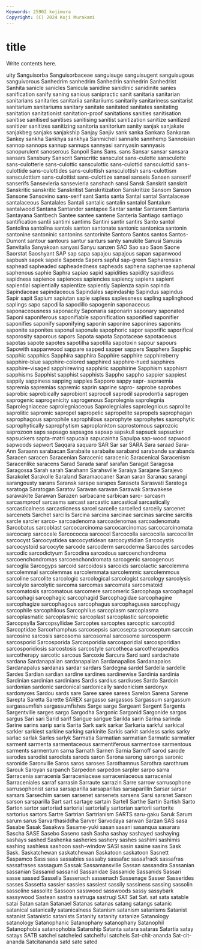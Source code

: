```yaml
---
Keywords: 25902 kojimura
Copyright: (C) 2024 Koji Murakami
---
```


# title

Write contents here.



uity Sanguisorba Sanguisorbaceae sanguisuge sanguisugent sanguisugous sanguivorous Sanhedrim sanhedrim
Sanhedrin sanhedrin Sanhedrist Sanhita sanicle sanicles Sanicula sanidine sanidinic sanidinite
sanies sanification sanify saning sanious sanipractic sanit sanitaria sanitarian sanitarians
sanitaries sanitariia sanitariiums sanitarily sanitariness sanitarist sanitarium sanitariums sanitary sanitate
sanitated sanitates sanitating sanitation sanitationist sanitation-proof sanitations sanities sanitisation sanitise
sanitised sanitises sanitising sanitist sanitization sanitize sanitized sanitizer sanitizes sanitizing
sanitoria sanitorium sanity sanjak sanjakate sanjakbeg sanjaks sanjakship Sanjay Sanjiv
sank sanka Sankara Sankaran Sankey sankha Sankhya sankhya Sanmicheli sannaite
sannhemp Sannoisian sannop sannops sannup sannups sannyasi sannyasin sannyasis sanopurulent
sanoserous Sanpoil Sans Sans. sans Sansar sansar sansara sansars Sansbury
Sanscrit Sanscritic sansculot sans-culotte sansculotte sans-culotterie sans-culottic sansculottic sans-culottid sansculottid
sans-culottide sans-culottides sans-culottish sansculottish sans-culottism sansculottism sans-culottist sans-culottize sansei sanseis
Sansen sanserif sanserifs Sansevieria sansevieria sanshach sansi Sansk Sanskrit sanskrit
Sanskritic sanskritic Sanskritist Sanskritization Sanskritize Sansom Sanson Sansone Sansovino sans-serif
sant Santa santa Santal santal Santalaceae santalaceous Santalales Santali santalic
santalin santalol Santalum santalwood Santana Santander santapee Santar santar Santarem
Santaria Santayana Santbech Santee santee santene Santeria Santiago santiago santification
santii santimi santims Santini santir santirs Santo santol Santolina santolina
santols santon santonate santonic santonica santonin santonine santoninic santonins santorinite
Santoro Santos santos Santos-Dumont santour santours santur santurs santy sanukite
Sanusi Sanusis Sanvitalia Sanyakoan sanyasi Sanyu sanzen SAO Sao sao
Saon Saone Saorstat Saoshyant SAP sap sapa sapajou sapajous sapan
sapanwood sapbush sapek sapele Saperda Sapers sapful sap-green Sapharensian saphead
sapheaded sapheadedness sapheads saphena saphenae saphenal saphenous saphie Saphra sapiao
sapid sapidities sapidity sapidless sapidness sapience sapiences sapiencies sapiency sapiens
sapient sapiential sapientially sapientize sapiently Sapienza sapin sapinda Sapindaceae sapindaceous
Sapindales sapindaship Sapindus sapindus Sapir sapit Sapium sapiutan saple sapless
saplessness sapling saplinghood saplings sapo sapodilla sapodillo sapogenin saponaceous saponaceousness
saponacity Saponaria saponarin saponary saponated Saponi saponiferous saponifiable saponification saponified
saponifier saponifies saponify saponifying saponin saponine saponines saponins saponite saponites
saponul saponule sapophoric sapor saporific saporifical saporosity saporous sapors Sapota
sapota Sapotaceae sapotaceous sapotas sapote sapotes sapotilha sapotilla sapotoxin sapour
sapours Sapowith sappanwood sappare sapped sapper sappers Sapphera Sapphic sapphic
sapphics Sapphira sapphira Sapphire sapphire sapphireberry sapphire-blue sapphire-colored sapphired sapphire-hued
sapphires sapphire-visaged sapphirewing sapphiric sapphirine Sapphism sapphism sapphisms Sapphist sapphist
sapphists Sappho sappho sappier sappiest sappily sappiness sapping sapples Sapporo
sappy sapr- sapraemia sapremia sapremias sapremic saprin saprine sapro- saprobe
saprobes saprobic saprobically saprobiont saprocoll saprodil saprodontia saprogen saprogenic saprogenicity
saprogenous Saprolegnia saprolegnia Saprolegniaceae saprolegniaceous Saprolegniales saprolegnious saprolite saprolitic sapromic
sapropel sapropelic sapropelite sapropels saprophagan saprophagous saprophile saprophilous saprophyte saprophytes
saprophytic saprophytically saprophytism saproplankton saprostomous saprozoic saprozoon saps sapsago sapsagos
sapsap sapskull sapsuck sapsucker sapsuckers sapta-matri sapucaia sapucainha Sapulpa sap-wood
sapwood sapwoods sapwort Saqqara saquaro SAR Sar sar SARA Sara
saraad Sara-Ann Saraann sarabacan Sarabaite sarabaite saraband sarabande sarabands Saracen
saracen Saracenian Saracenic saracenic Saracenical Saracenism Saracenlike saracens Sarad Sarada
saraf sarafan Saragat Saragosa Saragossa Sarah sarah Sarahann Sarahsville Saraiya
Sarajane Sarajevo Sarakolet Sarakolle Saraland Saramaccaner Saran saran Saranac sarangi
sarangousty sarans Saransk sarape sarapes Sarasota Sarasvati Saratoga saratoga Saratogan
Saratov Saravan saravan Sarawak Sarawakese sarawakite Sarawan Sarazen sarbacane sarbican
sarc- sarcasm sarcasmproof sarcasms sarcast sarcastic sarcastical sarcastically sarcasticalness sarcasticness
sarcel sarcelle sarcelled sarcelly sarcenet sarcenets Sarchet sarcilis Sarcina sarcina
sarcinae sarcinas sarcine sarcitis sarcle sarcler sarco- sarcoadenoma sarcoadenomas sarcoadenomata
Sarcobatus sarcoblast sarcocarcinoma sarcocarcinomas sarcocarcinomata sarcocarp sarcocele Sarcococca sarcocol Sarcocolla
sarcocolla sarcocollin sarcocyst Sarcocystidea sarcocystidean sarcocystidian Sarcocystis sarcocystoid sarcocyte sarcode
sarcoderm sarcoderma Sarcodes sarcodes sarcodic sarcodictyum Sarcodina sarcodous sarcoenchondroma sarcoenchondromas
sarcoenchondromata sarcogenic sarcogenous sarcoglia Sarcogyps sarcoid sarcoidosis sarcoids sarcolactic sarcolemma
sarcolemmal sarcolemmas sarcolemmata sarcolemmic sarcolemmous sarcoline sarcolite sarcologic sarcological sarcologist
sarcology sarcolysis sarcolyte sarcolytic sarcoma sarcomas sarcomata sarcomatoid sarcomatosis sarcomatous
sarcomere sarcomeric Sarcophaga sarcophagal sarcophagi sarcophagic sarcophagid Sarcophagidae sarcophagine sarcophagize
sarcophagous sarcophagus sarcophaguses sarcophagy sarcophile sarcophilous Sarcophilus sarcoplasm sarcoplasma sarcoplasmatic
sarcoplasmic sarcoplast sarcoplastic sarcopoietic Sarcopsylla Sarcopsyllidae Sarcoptes sarcoptes sarcoptic sarcoptid
Sarcoptidae Sarcorhamphus sarcosepsis sarcosepta sarcoseptum sarcosin sarcosine sarcosis sarcosoma sarcosomal
sarcosome sarcosperm sarcosporid Sarcosporida Sarcosporidia sarcosporidial sarcosporidian sarcosporidiosis sarcostosis sarcostyle
sarcotheca sarcotherapeutics sarcotherapy sarcotic sarcous Sarcoxie Sarcura Sard sard sardachate
sardana Sardanapalian sardanapalian Sardanapallos Sardanapalos Sardanapalus sardanas sardar sardars Sardegna
sardel Sardella sardelle Sardes Sardian sardian sardine sardines sardinewise Sardinia
sardinia Sardinian sardinian sardinians Sardis sardius sardiuses Sardo Sardoin sardonian
sardonic sardonical sardonically sardonicism sardonyx sardonyxes Sardou sards sare Saree
saree sarees Sarelon Sarena Sarene Sarepta Saretta Sarette SAREX sargasso
sargassos Sargassum sargassum sargassumfish sargassumfishes Sarge sarge Sargeant Sargent Sargents
Sargentville sarges sargo Sargodha Sargonic Sargonid Sargonide sargos sargus Sari
sari Sarid sarif Sarigue sarigue Sarilda sarin Sarina sarinda Sarine
sarins sarip saris Sarita Sark sark sarkar Sarkaria sarkful sarkical
sarkier sarkiest sarkine sarking sarkinite Sarkis sarkit sarkless sarks sarky
sarlac sarlak Sarles sarlyk Sarmatia Sarmatian sarmatian Sarmatic sarmatier sarment
sarmenta sarmentaceous sarmentiferous sarmentose sarmentous sarments sarmentum sarna Sarnath Sarnen
Sarnia Sarnoff sarod sarode sarodes sarodist sarodists sarods saron Sarona
sarong sarongs saronic saronide Saronville Saros saros saroses Sarothamnus Sarothra
sarothrum Sarouk Saroyan sarpanch Sarpedon sarpedon sarpler sarpo sarra Sarracenia
sarracenia Sarraceniaceae sarraceniaceous sarracenial Sarraceniales sarraf sarrasin Sarraute sarrazin Sarre
sarrow sarrusophone sarrusophonist sarsa sarsaparilla sarsaparillas sarsaparillin Sarsar sarsar sarsars
Sarsechim sarsen sarsenet sarsenets sarsens Sarsi sarsnet Sarson sarson sarsparilla
Sart sart sartage sartain Sartell Sarthe Sartin Sartish Sarto Sarton
sartor sartoriad sartorial sartorially sartorian sartorii sartorite sartorius sartors Sartre
Sartrian Sartrianism SARTS saru-gaku Saruk Sarum sarum sarus Sarvarthasiddha Sarver
Sarvodaya sarwan Sarzan SAS sasa Sasabe Sasak Sasakwa Sasame-yuki sasan
sasani sasanqua sasarara Sascha SASE Sasebo Saseno sash Sasha sashay
sashayed sashaying sashays sashed Sashenka sasheries sashery sashes sashimi sashimis
sashing sashless sashoon sash-window SASI sasin sasine sasins Sask Sask.
Saskatchewan saskatchewan Saskatoon saskatoon Sasnett Saspamco Sass sass sassabies sassaby
sassafac sassafrack sassafras sassafrases sassagum Sassak Sassamansville Sassan sassandra Sassanian
sassanian Sassanid sassanid Sassanidae Sassanide Sassanids Sassari sasse sassed Sassella
Sassenach sassenach Sassenage Sasser Sasserides sasses Sassetta sassier sassies sassiest
sassily sassiness sassing sassolin sassoline sassolite Sassoon sasswood sasswoods sassy
sassybark sassywood Sastean sastra sastruga sastrugi SAT Sat Sat. sat
sata satable satai Satan satan Satanael Satanas satanas satang satangs
satanic satanical satanically satanicalness Satanism satanism satanisms Satanist satanist Satanistic
satanists Satanity satanity satanize Satanology satanology Satanophanic Satanophany satanophany Satanophil
Satanophobia satanophobia Satanship Satanta satara sataras Satartia satay satays SATB
satchel satcheled satchelful satchels Sat-chit-ananda Sat-cit-ananda Satcitananda satd sate sated
